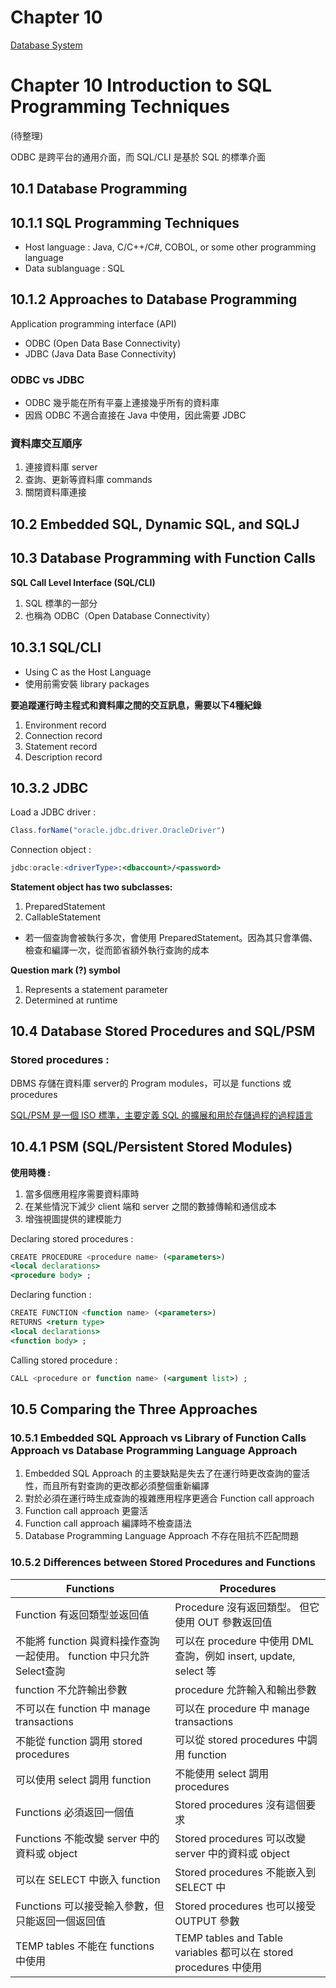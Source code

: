 # Chapter 10

[Database System](../Database%20System%208448b94beaf34fcebe456f5a188f273a.md)

# Chapter 10  Introduction to SQL Programming Techniques

(待整理)

ODBC 是跨平台的通用介面，而 SQL/CLI 是基於 SQL 的標準介面

## 10.1 Database Programming

## 10.1.1 SQL Programming Techniques

- Host language : Java, C/C++/C#, COBOL, or some other programming language
- Data sublanguage : SQL

## 10.1.2 Approaches to Database Programming

Application programming interface (API)

- ODBC (Open Data Base Connectivity)
- JDBC (Java Data Base Connectivity)

### ODBC vs JDBC

- ODBC 幾乎能在所有平臺上連接幾乎所有的資料庫
- 因爲 ODBC 不適合直接在 Java 中使用，因此需要 JDBC

### 資料庫交互順序

1. 連接資料庫 server
2. 查詢、更新等資料庫 commands
3. 關閉資料庫連接

## 10.2 Embedded SQL, Dynamic SQL, and SQLJ

## 10.3 Database Programming with Function Calls

**SQL Call Level Interface (SQL/CLI)**

1. SQL 標準的一部分
2. 也稱為 ODBC（Open Database Connectivity）

## 10.3.1 **SQL/CLI**

- Using C as the Host Language
- 使用前需安裝 library packages

**要追蹤運行時主程式和資料庫之間的交互訊息，需要以下4種紀錄**

1. Environment record
2. Connection record
3. Statement record
4. Description record

## 10.3.2 JDBC

Load a JDBC driver :

```jsx
Class.forName("oracle.jdbc.driver.OracleDriver")
```

Connection object :

```jsx
jdbc:oracle:<driverType>:<dbaccount>/<password>
```

**Statement object has two subclasses:**

1. PreparedStatement
2. CallableStatement
- 若一個查詢會被執行多次，會使用 PreparedStatement。因為其只會準備、檢查和編譯一次，從而節省額外執行查詢的成本

**Question mark (?) symbol**

1. Represents a statement parameter
2. Determined at runtime

## 10.4 Database Stored Procedures and SQL/PSM

### Stored procedures :

DBMS 存儲在資料庫 server的 Program modules，可以是 functions 或 procedures

[SQL/PSM  是一個 ISO 標準，主要定義 SQL 的擴展和用於存儲過程的過程語言](https://en.wikipedia.org/wiki/International_Organization_for_Standardization#Standards)

## 10.4.1 **PSM (SQL/Persistent Stored Modules)**

**使用時機 :**

1. 當多個應用程序需要資料庫時
2. 在某些情況下減少 client 端和 server 之間的數據傳輸和通信成本
3. 增強視圖提供的建模能力

Declaring stored procedures :

```jsx
CREATE PROCEDURE <procedure name> (<parameters>)
<local declarations>
<procedure body> ;
```

Declaring function :

```jsx
CREATE FUNCTION <function name> (<parameters>)
RETURNS <return type>
<local declarations>
<function body> ;
```

Calling stored procedure :

```jsx
CALL <procedure or function name> (<argument list>) ;
```

## 10.5 Comparing the Three Approaches

### 10.5.1 Embedded SQL Approach vs Library of Function Calls Approach vs Database Programming Language Approach

1. Embedded SQL Approach 的主要缺點是失去了在運行時更改查詢的靈活性，而且所有對查詢的更改都必須整個重新編譯
2. 對於必須在運行時生成查詢的複雜應用程序更適合 Function call approach
3. Function call approach 更靈活
4. Function call approach 編譯時不檢查語法
5. Database Programming Language Approach 不存在阻抗不匹配問題

### 10.5.2 Differences between Stored Procedures and Functions

| Functions | Procedures |
| --- | --- |
| Function 有返回類型並返回值 | Procedure 沒有返回類型。 但它使用 OUT 參數返回值 |
| 不能將 function 與資料操作查詢一起使用。 function 中只允許 Select查詢 | 可以在 procedure 中使用  DML 查詢，例如 insert, update, select 等 |
| function 不允許輸出參數 | procedure 允許輸入和輸出參數 |
| 不可以在 function 中 manage transactions | 可以在 procedure 中 manage transactions |
| 不能從 function 調用 stored procedures | 可以從 stored procedures 中調用 function  |
| 可以使用 select 調用 function  | 不能使用 select 調用 procedures |
| Functions 必須返回一個值 | Stored procedures 沒有這個要求 |
| Functions 不能改變 server 中的資料或 object | Stored procedures 可以改變 server 中的資料或 object |
| 可以在 SELECT 中嵌入 function  | Stored procedures 不能嵌入到 SELECT 中 |
| Functions 可以接受輸入參數，但只能返回一個返回值 | Stored procedures 也可以接受 OUTPUT 參數 |
| TEMP tables 不能在 functions 中使用 | TEMP tables and Table variables 都可以在 stored procedures 中使用 |